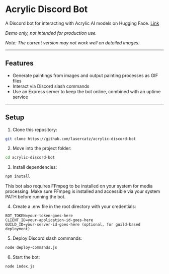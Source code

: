 # Acrylic Discord Bot

A Discord bot for interacting with Acrylic AI models on Hugging Face. [Link](https://huggingface.co/spaces/lasercatz/image2painting)

*Demo only, not intended for production use.*

*Note: The current version may not work well on detailed images.*

---

## Features

- Generate paintings from images and output painting processes as GIF files
- Interact via Discord slash commands
- Use an Express server to keep the bot online, combined with an uptime service

---

## Setup

1. Clone this repository:

```bash
git clone https://github.com/lasercatz/acrylic-discord-bot
```

2. Move into the project folder:

```bash
cd acrylic-discord-bot
```

3. Install dependencies:

```bash
npm install
```
This bot also requires FFmpeg to be installed on your system for media processing. Make sure FFmpeg is installed and accessible via your system PATH before running the bot.

4. Create a .env file in the root directory with your credentials:

```
BOT_TOKEN=your-token-goes-here
CLIENT_ID=your-application-id-goes-here
GUILD_ID=your-server-id-goes-here (optional, for guild-based deployment)
```

5. Deploy Discord slash commands:

```bash
node deploy-commands.js
```

6. Start the bot:
```bash
node index.js
```
